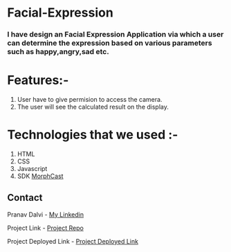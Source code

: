 # Facial-Expression

### I have design an Facial Expression Application via which a user can determine the expression based on various parameters such as happy,angry,sad etc.

  
# Features:-
1. User have to give permision to access the camera.
2. The user will see the calculated result on the display.


# Technologies that we used :-
1. HTML
2. CSS
3. Javascript
4. SDK [MorphCast](https://www.morphcast.com/)


## Contact

Pranav Dalvi - [My Linkedin]( )

Project Link - [Project Repo]( )

Project Deployed Link - [Project Deployed Link](https://face-check.vercel.app)


 
 
